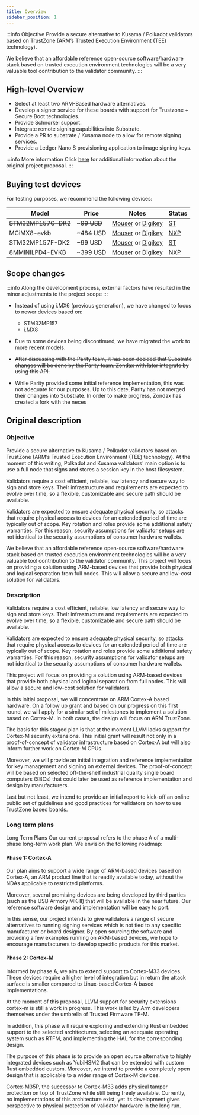 ```yaml
---
title: Overview
sidebar_position: 1
---
```


:::info Objective
Provide a secure alternative to Kusama / Polkadot validators based on TrustZone (ARM’s Trusted Execution Environment (TEE) technology).

We believe that an affordable reference open-source software/hardware stack based on trusted execution environment technologies will be a very valuable tool contribution to the validator community.
:::

## High-level Overview

- Select at least two ARM-Based hardware alternatives.
- Develop a signer service for these boards with support for Trustzone + Secure Boot technologies.
- Provide Schnorkel support.
- Integrate remote signing capabilities into Substrate.
- Provide a PR to substrate / Kusama node to allow for remote signing services.
- Provide a Ledger Nano S provisioning application to image signing keys.

:::info More information
Click [here](Intro#original-description) for additional information about the original project proposal.
:::

## Buying test devices

For testing purposes, we recommend the following devices:

| Model               | Price        | Notes                         | Status    |
|---------------------|--------------|-------------------------------|-----------|
| ~~STM32MP157C-DK2~~ | ~~~99 USD~~  | [Mouser][1] or [Digikey][2]   | [ST][3]   | Discontinued |
| ~~MCiMX8-evkb~~     | ~~~484 USD~~ | [Mouser][4] or [Digikey][5]   | [NXP][6]  | Discontinued |
| STM32MP157F-DK2     | ~99 USD      | [Mouser][7] or [Digikey][8]   | [ST][9]   |              |
| 8MMINILPD4-EVKB     | ~399 USD     | [Mouser][10] or [Digikey][11] | [NXP][12] |              |

[1]: https://www.mouser.ch/ProductDetail/STMicroelectronics/STM32MP157C-DK2?qs=9r4v7xj2LnnSrQDGcA2diw==
[2]: https://www.digikey.ch/products/en?keywords=MCIMX8M-EVKB
[3]: https://www.st.com/en/evaluation-tools/stm32mp157c-dk2.html#sample-and-buy
[4]: https://www.nxp.com/part/MCIMX8M-EVKB#/
[5]: https://www.mouser.ch/ProductDetail/NXP-Semiconductors/MCIMX8M-EVKB?qs=%2Fha2pyFaduhMHVqoUq4oRfF9hEn3wIuiNQ14GBmEQkNua8L5aW7Edg%3D%3D
[6]: https://www.digikey.ch/products/en?keywords=STM32MP157C-DK2
[7]: https://www.mouser.ch/ProductDetail/STMicroelectronics/STM32MP157F-DK2?qs=%2Fha2pyFaduh%2FKELL0HLb%2FECDk5lYWRrcRLUQZ3SoIdw032GWb9p%252BhQ==
[8]: https://www.digikey.ch/products/en?keywords=STM32MP157F-DK2
[9]: https://www.st.com/en/evaluation-tools/stm32mp157f-dk2.html#sample-buy
[10]: https://www.mouser.ch/ProductDetail/NXP/8MMINILPD4-EVKB?qs=sGAEpiMZZMv0NwlthflBiwR1FQLSfx15LWRjYUcqUMY%3D
[11]: https://www.digikey.ch/products/en?keywords=8MMINILPD4-EVKB
[12]: https://www.nxp.com/part/8MMINILPD4-EVKB#/

## Scope changes

:::info
Along the development process, external factors have resulted in the minor adjustments to the project scope
:::

- Instead of using i.MX6 (previous generation), we have changed to focus to newer devices based on:

  - STM32MP157
  - i.MX8

- Due to some devices being discontinued, we have migrated the work to more recent models.

- ~~After discussing with the Parity team, it has been decided that Substrate changes will be done by the Parity team.
  Zondax with later integrate by using this API.~~

- While Parity provided some initial reference implementation, this was not adequate for our purposes. Up to this date, Parity has not merged their changes into Substrate.
  In order to make progress, Zondax has created a fork with the neces

## Original description

### Objective

Provide a secure alternative to Kusama / Polkadot validators based on TrustZone (ARM’s Trusted Execution Environment (TEE) technology). At the moment of this writing, Polkadot and Kusama validators' main option is to use a full node that signs and stores a session key in the host filesystem.

Validators require a cost efficient, reliable, low latency and secure way to sign and store keys. Their infrastructure and requirements are expected to evolve over time, so a flexible, customizable and secure path should be available.

Validators are expected to ensure adequate physical security, so attacks that require physical access to devices for an extended period of time are typically out of scope. Key rotation and roles provide some additional safety warranties. For this reason, security assumptions for validator setups are not identical to the security assumptions of consumer hardware wallets.

We believe that an affordable reference open-source software/hardware stack based on trusted execution environment technologies will be a very valuable tool contribution to the validator community.
This project will focus on providing a solution using ARM-based devices that provide both physical and logical separation from full nodes. This will allow a secure and low-cost solution for validators.

### Description

Validators require a cost efficient, reliable, low latency and secure way to sign and store keys. Their infrastructure and requirements are expected to evolve over time, so a flexible, customizable and secure path should be available.

Validators are expected to ensure adequate physical security, so attacks that require physical access to devices for an extended period of time are typically out of scope. Key rotation and roles provide some additional safety warranties. For this reason, security assumptions for validator setups are not identical to the security assumptions of consumer hardware wallets.

This project will focus on providing a solution using ARM-based devices that provide both physical and logical separation from full nodes. This will allow a secure and low-cost solution for validators.

In this initial proposal, we will concentrate on ARM Cortex-A based hardware. On a follow up grant and based on our progress on this first round, we will apply for a similar set of milestones to implement a solution based on Cortex-M. In both cases, the design will focus on ARM TrustZone.

The basis for this staged plan is that at the moment LLVM lacks support for Cortex-M security extensions. This initial grant will result not only in a proof-of-concept of validator infrastructure based on Cortex-A but will also inform further work on Cortex-M CPUs.

Moreover, we will provide an initial integration and reference implementation for key management and signing on external devices. The proof-of-concept will be based on selected off-the-shelf industrial quality single board computers (SBCs) that could later be used as reference implementation and design by manufacturers.

Last but not least, we intend to provide an initial report to kick-off an online public set of guidelines and good practices for validators on how to use TrustZone based boards.

### Long term plans

Long Term Plans
Our current proposal refers to the phase A of a multi-phase long-term work plan. We envision the following roadmap:

#### Phase 1: Cortex-A

Our plan aims to support a wide range of ARM-based devices based on Cortex-A, an ARM product line that is readily available today, without the NDAs applicable to restricted platforms.

Moreover, several promising devices are being developed by third parties (such as the USB Armory MK-II) that will be available in the near future. Our reference software design and implementation will be easy to port.

In this sense, our project intends to give validators a range of secure alternatives to running signing services which is not tied to any specific manufacturer or board designer. By open sourcing the software and providing a few examples running on ARM-based devices, we hope to encourage manufacturers to develop specific products for this market.

#### Phase 2: Cortex-M

Informed by phase A, we aim to extend support to Cortex-M33 devices. These devices require a higher level of integration but in return the attack surface is smaller compared to Linux-based Cortex-A based implementations.

At the moment of this proposal, LLVM support for security extensions cortex-m is still a work in progress. This work is led by Arm developers themselves under the umbrella of Trusted Firmware TF-M.

In addition, this phase will require exploring and extending Rust embedded support to the selected architectures, selecting an adequate operating system such as RTFM, and implementing the HAL for the corresponding design.

The purpose of this phase is to provide an open source alternative to highly integrated devices such as YubiHSM2 that can be extended with custom Rust embedded custom. Moreover, we intend to provide a completely open design that is applicable to a wider range of Cortex-M devices.

Cortex-M35P, the successor to Cortex-M33 adds physical tamper protection on top of TrustZone while still being freely available. Currently, no implementations of this architecture exist, yet its development gives perspective to physical protection of validator hardware in the long run.
